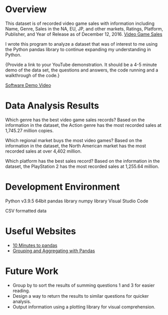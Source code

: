 # Overview
This dataset is of recorded video game sales with information including Name, Genre, Sales in the NA, EU, JP, and other markets, Ratings, Platform, Publisher, and Year of Release as of December 12, 2016.
[Video Game Sales](https://www.kaggle.com/rush4ratio/video-game-sales-with-ratings)

I wrote this program to analyze a dataset that was of interest to me using the Python pandas library to continue expanding my understanding in Python.

{Provide a link to your YouTube demonstration.  It should be a 4-5 minute demo of the data set, the questions and answers, the code running and a walkthrough of the code.}

[Software Demo Video](https://youtu.be/ZYpfw3hGEKw)

# Data Analysis Results
Which genre has the best video game sales records?
    Based on the information in the dataset, the Action genre has the most recorded sales at 1,745.27 million copies.

Which regional market buys the most video games?
    Based on the information in the dataset, the North American market has the most recorded sales at over 4,402 million.

Which platform has the best sales record?
    Based on the information in the dataset, the PlayStation 2 has the most recorded sales at 1,255.64 million. 

# Development Environment
Python v3.9.5 64bit
pandas library
numpy library
Visual Studio Code

CSV formatted data

# Useful Websites
* [10 Minutes to pandas](https://pandas.pydata.org/pandas-docs/stable/user_guide/10min.html#operations)
* [Grouping and Aggregating with Pandas](https://pbpython.com/groupby-agg.html)

# Future Work
* Group by to sort the results of summing questions 1 and 3 for easier reading.
* Design a way to return the results to similar questions for quicker analysis.
* Output information using a plotting library for visual comprehension.